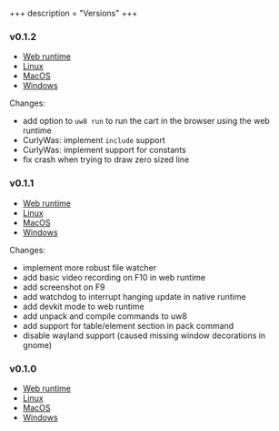 +++
description = "Versions"
+++

### v0.1.2

* [Web runtime](v0.1.2)
* [Linux](https://github.com/exoticorn/microw8/releases/download/v0.1.2/microw8-0.1.2-linux.tgz)
* [MacOS](https://github.com/exoticorn/microw8/releases/download/v0.1.2/microw8-0.1.2-macos.tgz)
* [Windows](https://github.com/exoticorn/microw8/releases/download/v0.1.2/microw8-0.1.2-windows.zip)

Changes:

* add option to `uw8 run` to run the cart in the browser using the web runtime
* CurlyWas: implement `include` support
* CurlyWas: implement support for constants
* fix crash when trying to draw zero sized line

### v0.1.1

* [Web runtime](v0.1.1)
* [Linux](https://github.com/exoticorn/microw8/releases/download/v0.1.1/microw8-0.1.1-linux.tgz)
* [MacOS](https://github.com/exoticorn/microw8/releases/download/v0.1.1/microw8-0.1.1-macos.tgz)
* [Windows](https://github.com/exoticorn/microw8/releases/download/v0.1.1/microw8-0.1.1-windows.zip)

Changes:

* implement more robust file watcher
* add basic video recording on F10 in web runtime
* add screenshot on F9
* add watchdog to interrupt hanging update in native runtime
* add devkit mode to web runtime
* add unpack and compile commands to uw8
* add support for table/element section in pack command
* disable wayland support (caused missing window decorations in gnome)

### v0.1.0

* [Web runtime](v0.1.0)
* [Linux](https://github.com/exoticorn/microw8/releases/download/v0.1.0/microw8-0.1.0-linux.tgz)
* [MacOS](https://github.com/exoticorn/microw8/releases/download/v0.1.0/microw8-0.1.0-macos.tgz)
* [Windows](https://github.com/exoticorn/microw8/releases/download/v0.1.0/microw8-0.1.0-windows.zip)
